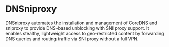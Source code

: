 # DNSniproxy
DNSniproxy automates the installation and management of CoreDNS and sniproxy to provide DNS-based unblocking with SNI proxy support. It enables stealthy, lightweight access to geo-restricted content by forwarding DNS queries and routing traffic via SNI proxy without a full VPN.
